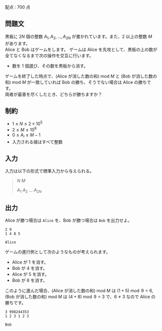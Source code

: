配点 : $700$ 点

## 問題文

黒板に $2N$ 個の整数 $A_1, A_2, ..., A_{2N}$ が書かれています。また、$2$ 以上の整数 $M$ があります。<br>
Alice と Bob はゲームをします。
ゲームは Alice を先攻として、黒板の上の数が全てなくなるまで次の操作を交互に行います。

- 数を $1$ 個選び、その数を黒板から消す。

ゲームを終了した時点で、(Alice が消した数の和) $\text{mod }M$ と (Bob が消した数の和) $\text{mod }M$ が一致していれば Bob の勝ち、そうでない場合は Alice の勝ちです。<br>
両者が最善を尽くしたとき、どちらが勝ちますか？

## 制約

- $1 \leq N \leq 2 \times 10^5$
- $2 \leq M \leq 10^9$
- $0 \leq A_i \leq M - 1$
- 入力される値はすべて整数

## 入力

入力は以下の形式で標準入力から与えられる。

> $N$ $M$
> 
> $A_1$ $A_2$ $\dots$ $A_{2N}$

## 出力

Alice が勝つ場合は `Alice` を、Bob が勝つ場合は `Bob` を出力せよ。

```input1
2 9
1 4 8 5
```

```output1
Alice
```

ゲームの進行例として次のようなものが考えられます。

- Alice が $1$ を消す。
- Bob が $4$ を消す。
- Alice が $5$ を消す。
- Bob が $8$ を消す。

このように進んだ場合、(Alice が消した数の和) $\text{mod }M$ は $(1 + 5) \bmod 9 = 6$, (Bob が消した数の和) $\text{mod }M$ は $(4 + 8) \bmod 9 = 3$ で、$6 \neq 3$ なので Alice の勝ちです。

```input2
3 998244353
1 2 3 1 2 3
```

```output2
Bob
```